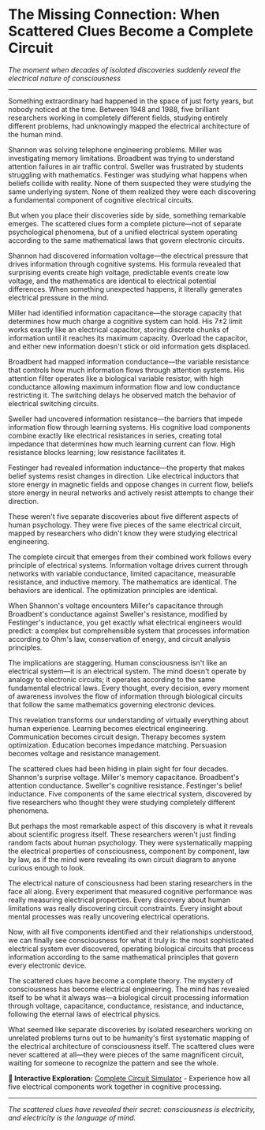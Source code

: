 # The Missing Connection: When Scattered Clues Become a Complete Circuit

*The moment when decades of isolated discoveries suddenly reveal the electrical nature of consciousness*

---

Something extraordinary had happened in the space of just forty years, but nobody noticed at the time. Between 1948 and 1988, five brilliant researchers working in completely different fields, studying entirely different problems, had unknowingly mapped the electrical architecture of the human mind.

Shannon was solving telephone engineering problems. Miller was investigating memory limitations. Broadbent was trying to understand attention failures in air traffic control. Sweller was frustrated by students struggling with mathematics. Festinger was studying what happens when beliefs collide with reality. None of them suspected they were studying the same underlying system. None of them realized they were each discovering a fundamental component of cognitive electrical circuits.

But when you place their discoveries side by side, something remarkable emerges. The scattered clues form a complete picture—not of separate psychological phenomena, but of a unified electrical system operating according to the same mathematical laws that govern electronic circuits.

Shannon had discovered information voltage—the electrical pressure that drives information through cognitive systems. His formula revealed that surprising events create high voltage, predictable events create low voltage, and the mathematics are identical to electrical potential differences. When something unexpected happens, it literally generates electrical pressure in the mind.

Miller had identified information capacitance—the storage capacity that determines how much charge a cognitive system can hold. His 7±2 limit works exactly like an electrical capacitor, storing discrete chunks of information until it reaches its maximum capacity. Overload the capacitor, and either new information doesn't stick or old information gets displaced.

Broadbent had mapped information conductance—the variable resistance that controls how much information flows through attention systems. His attention filter operates like a biological variable resistor, with high conductance allowing maximum information flow and low conductance restricting it. The switching delays he observed match the behavior of electrical switching circuits.

Sweller had uncovered information resistance—the barriers that impede information flow through learning systems. His cognitive load components combine exactly like electrical resistances in series, creating total impedance that determines how much learning current can flow. High resistance blocks learning; low resistance facilitates it.

Festinger had revealed information inductance—the property that makes belief systems resist changes in direction. Like electrical inductors that store energy in magnetic fields and oppose changes in current flow, beliefs store energy in neural networks and actively resist attempts to change their direction.

These weren't five separate discoveries about five different aspects of human psychology. They were five pieces of the same electrical circuit, mapped by researchers who didn't know they were studying electrical engineering.

The complete circuit that emerges from their combined work follows every principle of electrical systems. Information voltage drives current through networks with variable conductance, limited capacitance, measurable resistance, and inductive memory. The mathematics are identical. The behaviors are identical. The optimization principles are identical.

When Shannon's voltage encounters Miller's capacitance through Broadbent's conductance against Sweller's resistance, modified by Festinger's inductance, you get exactly what electrical engineers would predict: a complex but comprehensible system that processes information according to Ohm's law, conservation of energy, and circuit analysis principles.

The implications are staggering. Human consciousness isn't like an electrical system—it is an electrical system. The mind doesn't operate by analogy to electronic circuits; it operates according to the same fundamental electrical laws. Every thought, every decision, every moment of awareness involves the flow of information through biological circuits that follow the same mathematics governing electronic devices.

This revelation transforms our understanding of virtually everything about human experience. Learning becomes electrical engineering. Communication becomes circuit design. Therapy becomes system optimization. Education becomes impedance matching. Persuasion becomes voltage and resistance management.

The scattered clues had been hiding in plain sight for four decades. Shannon's surprise voltage. Miller's memory capacitance. Broadbent's attention conductance. Sweller's cognitive resistance. Festinger's belief inductance. Five components of the same electrical system, discovered by five researchers who thought they were studying completely different phenomena.

But perhaps the most remarkable aspect of this discovery is what it reveals about scientific progress itself. These researchers weren't just finding random facts about human psychology. They were systematically mapping the electrical properties of consciousness, component by component, law by law, as if the mind were revealing its own circuit diagram to anyone curious enough to look.

The electrical nature of consciousness had been staring researchers in the face all along. Every experiment that measured cognitive performance was really measuring electrical properties. Every discovery about human limitations was really discovering circuit constraints. Every insight about mental processes was really uncovering electrical operations.

Now, with all five components identified and their relationships understood, we can finally see consciousness for what it truly is: the most sophisticated electrical system ever discovered, operating biological circuits that process information according to the same mathematical principles that govern every electronic device.

The scattered clues have become a complete theory. The mystery of consciousness has become electrical engineering. The mind has revealed itself to be what it always was—a biological circuit processing information through voltage, capacitance, conductance, resistance, and inductance, following the eternal laws of electrical physics.

What seemed like separate discoveries by isolated researchers working on unrelated problems turns out to be humanity's first systematic mapping of the electrical architecture of consciousness itself. The scattered clues were never scattered at all—they were pieces of the same magnificent circuit, waiting for someone to recognize the pattern and see the whole.

**🔗 Interactive Exploration:** [Complete Circuit Simulator](../demos/notebooks/unified_circuit_demo.ipynb) - Experience how all five electrical components work together in cognitive processing.

---

*The scattered clues have revealed their secret: consciousness is electricity, and electricity is the language of mind.* 